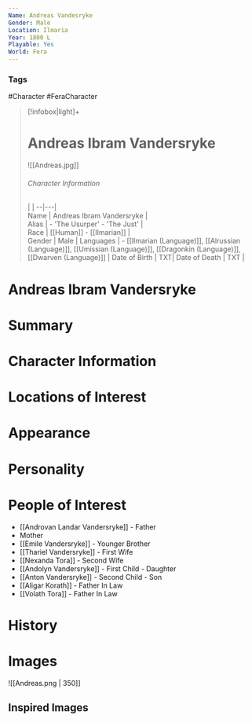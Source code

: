 ```yaml
---
Name: Andreas Vandesryke
Gender: Male
Location: Ilmaria
Year: 1800 L
Playable: Yes
World: Fera
---
```


### Tags
#Character #FeraCharacter

> [!infobox|light]+  
> # Andreas Ibram Vandersryke  
> ![[Andreas.jpg]]  
> ###### Character Information
>  |   |
> --|---|  
> Name | Andreas Ibram Vandersryke |  
> Alias | - 'The Usurper' - 'The Just' |  
> Race | [[Human]] - [[Ilmarian]] |  
> Gender | Male |
> Languages | - [[Ilmarian (Language)]], [[Alrussian (Language)]], [[Umissian (Language)]], [[Dragonkin (Language)]], [[Dwarven (Language)]] |
> Date of Birth | TXT|
> Date of Death | TXT |

# Andreas Ibram Vandersryke

# Summary

# Character Information

# Locations of Interest

# Appearance

# Personality

# People of Interest
- [[Androvan Landar Vandersryke]] - Father
- Mother
- [[Emile Vandersryke]] - Younger Brother
- [[Thariel Vandersryke]] - First Wife
- [[Nexanda Tora]] - Second Wife
- [[Andolyn Vandersryke]] - First Child - Daughter 
- [[Anton Vandersryke]] - Second Child - Son 
- [[Aligar Korath]] - Father In Law
- [[Volath Tora]] - Father In Law

# History

# Images
![[Andreas.png | 350]]

## Inspired Images